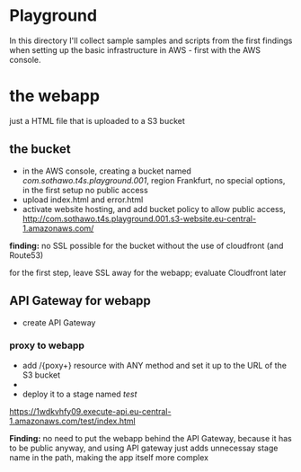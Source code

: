 # Playground

In this directory I'll collect sample samples and scripts from the first findings when setting up the basic infrastructure in AWS - first with the AWS console.

# the webapp

just a HTML file that is uploaded to a S3 bucket

## the bucket

* in the AWS console, creating a bucket named _com.sothawo.t4s.playground.001_, region Frankfurt, no special options, in the first setup no public access
* upload index.html and error.html
* activate website hosting, and add bucket policy to allow public access, http://com.sothawo.t4s.playground.001.s3-website.eu-central-1.amazonaws.com/

**finding:** no SSL possible for the bucket without the use of cloudfront (and Route53)

for the first step, leave SSL away for the webapp; evaluate Cloudfront later

## API Gateway for webapp

* create API Gateway

### proxy to webapp

* add /{poxy+} resource with ANY method and set it up to the URL of the S3 bucket
* 
* deploy it to a stage named _test_

https://1wdkvhfy09.execute-api.eu-central-1.amazonaws.com/test/index.html

**Finding:** no need to put the webapp behind the API Gateway, because it has to be public anyway, and using API gateway just adds unnecessay stage name in the path, making the app itself more complex
